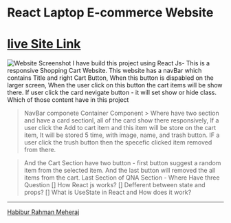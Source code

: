 # React Laptop E-commerce Website 
# [live Site Link](https://react-laptop-e-commerce.netlify.app/)
 ![Website Screenshot](https://i.ibb.co/x8z8dDh/serve.png)
I have build this project using React Js- This is a responsive Shopping Cart Website. This website has a navBar which contains Title and right Cart Button, When this button is dispabled on the larger screen, When the user click on this button the cart items will be show there. If user click the card nevigate button - it will set show or hide class.  
  Which of those content have in this project 
  > NavBar componete
  > Container Component 
     > Where have two section and have a card sectionl, all of the card show there responsively, If a user click the Add to cart item and this item will be store on the      cart item, It will be stored 5 time, with image, name, and trash button. IF a user click the trush button then the specefic clicked item removed from there. 

 > And the Cart Section have two button - first button suggest a random item from the selected item. 
 > And the last button will removed the all items from the cart. 
 > Last Section of QNA Section - Where Have three Question 
  [] How React js works?
  [] Defferent between state and props?
  [] What is UseState in  React and How does it work? 
  
 ------------------------------------------------------------------------------------------
 [Habibur Rahman Meheraj](https://github.com/hr-meheraj)
